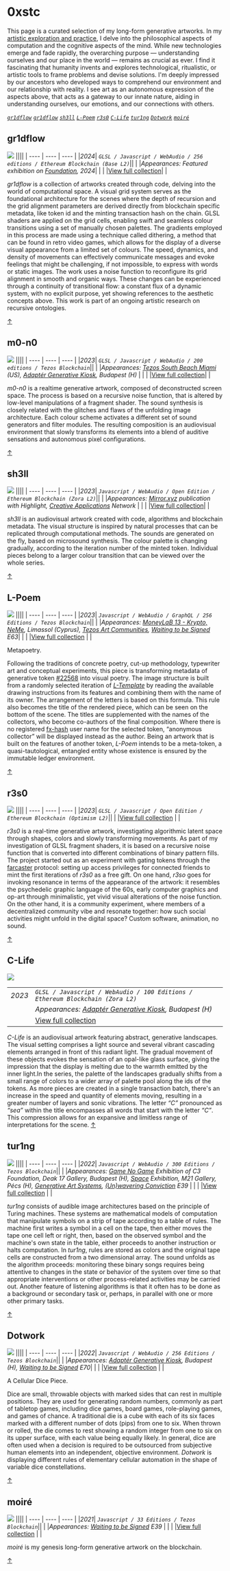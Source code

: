 # 0xstc

This page is a curated selection of my long-form generative artworks. In my [artistic exploration and practice](https://stc.github.io/), I delve into the philosophical aspects of computation and the cognitive aspects of the mind. While new technologies emerge and fade rapidly, the overarching purpose — understanding ourselves and our place in the world — remains as crucial as ever. I find it fascinating that humanity invents and explores technological, ritualistic, or artistic tools to frame problems and devise solutions. I'm deeply impressed by our ancestors who developed ways to comprehend our environment and our relationship with reality. I see art as an autonomous expression of the aspects above, that acts as a gateway to our innate nature, aiding in understanding ourselves, our emotions, and our connections with others. 

[_`gr1dflow`_](#m0-n0) [_`gr1dflow`_](#m0-n0) [_`sh3ll`_](#sh3ll) [_`L-Poem`_](#l-poem) [_`r3s0`_](#r3s0)  [_`C-Life`_](#c-life)  [_`tur1ng`_](#tur1ng) [_`Dotwork`_](#dotwork) [_`moiré`_](#moiré)  

## gr1dflow

[![](assets/user/gr1dflow-duo.png)](https://highlight.xyz/mint/660573d2f9176ca33f52f34f)
||||
| ---- | ---- | ---- |
|_2024_| _`GLSL / Javascript / WebAudio / 256 editions / Ethereum Blockchain (Base L2)`_||
| |_Appearances: Featured exhibition on [Foundation](https://foundation.app/collection/gr1dflow), 2024_| |
| |[View full collection](https://highlight.xyz/mint/660573d2f9176ca33f52f34f)| |

_gr1dflow_ is a collection of artworks created through code, delving into the world of computational space. A visual grid system serves as the foundational architecture for the scenes where the depth of recursion and the grid alignment parameters are derived directly from blockchain specific metadata, like token id and the minting transaction hash on the chain. GLSL shaders are applied on the grid cells, enabling swift and seamless colour transitions using a set of manually chosen palettes. The gradients employed in this process are made using a technique called dithering, a method that can be found in retro video games, which allows for the display of a diverse visual appearance from a limited set of colours. The speed, dynamics, and density of movements can effectively communicate messages and evoke feelings that might be challenging, if not impossible, to express with words or static images. The work uses a noise function to reconfigure its grid alignment in smooth and organic ways. These changes can be experienced through a continuity of transitional flow: a constant flux of a dynamic system, with no explicit purpose, yet showing references to the aesthetic concepts above. This work is part of an ongoing artistic research on recursive ontologies.

[↑](#[0xstc])

## m0-n0

[![](assets/user/m0-n0-duo.png)](https://www.fxhash.xyz/generative/slug/m0-n0)
||||
| ---- | ---- | ---- |
|_2023_| _`GLSL / Javascript / WebAudio / 200 editions / Tezos Blockchain`_||
| |_Appearances: [Tezos South Beach Miami](https://tezos.com/events/art-basel-miami-beach-2023/) (US), [Adaptér Generative Kiosk](https://www.instagram.com/p/C1fmoexNEYG/?img_index=1), Budapest (H)_ | |
| |[View full collection](https://www.fxhash.xyz/generative/slug/m0-n0)| |

_m0-n0_ is a realtime generative artwork, composed of deconstructed screen space. The process is based on a recursive noise function, that is altered by low-level manipulations of a fragment shader. The sound synthesis is closely related with the glitches and flaws of the unfolding image architecture. Each colour scheme activates a different set of sound generators and filter modules. The resulting composition is an audiovisual environment that slowly transforms its elements into a blend of auditive sensations and autonomous pixel configurations.

[↑](#[0xstc])

## sh3ll

[![](assets/user/sh3ll-duo.png)](https://highlight.xyz/mint/64ef4dc173490a0eb6d63bda)
||||
| ---- | ---- | ---- |
|_2023_| _`Javascript / WebAudio / Open Edition / Ethereum Blockchain (Zora L2)`_||
| |_Appearances: [Mirror.xyz](https://highlight.mirror.xyz/fQiklpbZC-qzkwoGmetWznTTB7A-cUYZ1Yv5drqrxOg) publication with Highlight, [Creative Applications](https://www.creativeapplications.net/nft/sh3ll-agoston-nagy/) Network_ | |
| |[View full collection](https://highlight.xyz/mint/64ef4dc173490a0eb6d63bda)| |

_sh3ll_ is an audiovisual artwork created with code, algorithms and blockchain metadata. The visual structure is inspired by natural processes that can be replicated through computational methods. The sounds are generated on the fly, based on microsound synthesis. The colour palette is changing gradually, according to the iteration number of the minted token. Individual pieces belong to a larger colour transition that can be viewed over the whole series. 

[↑](#0xstc)

## L-Poem

[![](assets/user/l-poem-duo.png)](https://www.fxhash.xyz/generative/25977)
||||
| ---- | ---- | ---- |
|_2023_| _`Javascript / WebAudio / GraphQL / 256 Editions / Tezos Blockchain`_||
| |_Appearances: [MoneyLaB 13 - Krypto, NeMe](https://www.instagram.com/p/Cz_b_IlNTjo/?img_index=1), Limassol (Cyprus), [Tezos Art Communities](https://www.fxhash.xyz/article/tezos-art-communities), [Waiting to be Signed](https://www.fxhash.xyz/article/e63-slow-meta) E63_| |
| |[View full collection](https://www.fxhash.xyz/generative/25977) | |

Metapoetry.

Following the traditions of concrete poetry, cut-up methodology, typewriter art and conceptual experiments, this piece is transforming metadata of generative token [#22568](https://www.fxhash.xyz/generative/22568) into visual poetry. The image structure is built from a randomly selected iteration of _[L-Template](https://www.fxhash.xyz/generative/22568)_ by reading the available drawing instructions from its features and combining them with the name of its owner. The arrangement of the letters is based on this formula. This rule also becomes the title of the rendered piece, which can be seen on the bottom of the scene. The titles are supplemented with the names of the collectors, who become co-authors of the final composition. Where there is no registered [fx-hash](https://www.fxhash.xyz/u/agoston%20nagy) user name for the selected token, “anonymous collector” will be displayed instead as the author. Being an artwork that is built on the features of another token, _L-Poem_ intends to be a meta-token, a quasi-tautological, entangled entity whose existence is ensured by the immutable ledger environment.

[↑](#0xstc)

## r3s0

[![](assets/user/r3s0-duo.png)](https://highlight.xyz/mint/657191e2452b7c1626dcd551)
||||
| ---- | ---- | ---- |
|_2023_| _`GLSL / Javascript / Open Edition / Ethereum Blockchain (Optimism L2)`_||
| |[View full collection](https://highlight.xyz/mint/657191e2452b7c1626dcd551) | |

_r3s0_ is a real-time generative artwork, investigating algorithmic latent space through shapes, colors and slowly transforming movements. As part of my investigation of GLSL fragment shaders, it is based on a recursive noise function that is converted into different combinations of binary pattern fills. The project started out as an experiment with gating tokens through the [farcaster](https://www.farcaster.xyz/) protocol: setting up access privileges for connected friends to mint the first iterations of _r3s0_ as a free gift. On one hand, _r3so_ goes for invoking resonance in terms of the appearance of the artwork: it resembles the psychedelic graphic language of the 60s, early computer graphics and op-art through minimalistic, yet vivid visual alterations of the noise function. On the other hand, it is a community experiment, where members of a decentralized community vibe and resonate together: how such social activities might unfold in the digital space? Custom software, animation, no sound.

[↑](#0xstc)

## C-Life

[![](assets/user/clife-duo.png)](https://highlight.xyz/mint/65578131d331aab0373ccd56)

||||
| ---- | ---- | ---- |
|_2023_| _`GLSL / Javascript / WebAudio / 100 Editions / Ethereum Blockchain (Zora L2)`_||
| |_Appearances: [Adaptér Generative Kiosk](https://www.instagram.com/p/C1fmoexNEYG/?img_index=1), Budapest (H)_ | |
| |[View full collection](https://highlight.xyz/mint/65578131d331aab0373ccd56) | |

_C-Life_ is an audiovisual artwork featuring abstract, generative landscapes. The visual setting comprises a light source and several vibrant cascading elements arranged in front of this radiant light. The gradual movement of these objects evokes the sensation of an opal-like glass surface, giving the impression that the display is melting due to the warmth emitted by the inner light.In the series, the palette of the landscapes gradually shifts from a small range of colors to a wider array of palette pool along the ids of the tokens. As more pieces are created in a single transaction batch, there's an increase in the speed and quantity of elements moving, resulting in a greater number of layers and sonic vibrations. The letter _“C”_ pronounced as _“sea”_ within the title encompasses all words that start with the letter _“C”_. This compression allows for an expansive and limitless range of interpretations for the scene.
[↑](#0xstc)

## tur1ng

[![](assets/user/tur1ng-duo.png)](https://www.fxhash.xyz/generative/7578)
||||
| ---- | ---- | ---- |
|_2022_| _`Javascript / WebAudio / 300 Editions / Tezos Blockchain`_||
| |_Appearances: [Game No Game](https://jateknemjatek.c3.hu/#kiallitas_en) Exhibition of C3 Foundation, Deak 17 Gallery, Budapest (H), [Space](https://www.fxhash.xyz/article/extending-a-generative-token-in-the-hybrid-space) Exhibition, M21 Gallery, Pécs (H), [Generative Art Systems](https://www.fxhash.xyz/article/generative-art-systems-an-epistemological-approach), [(Un)wavering Conviction](https://www.fxhash.xyz/article/e39-(un)wavering-conviction) E39_ | |
| |[View full collection](https://www.fxhash.xyz/generative/7578)  | |

_tur1ng_ consists of audible image architectures based on the principle of Turing machines. These systems are mathematical models of computation that manipulate symbols on a strip of tape according to a table of rules. The machine first writes a symbol in a cell on the tape, then either moves the tape one cell left or right, then, based on the observed symbol and the machine's own state in the table, either proceeds to another instruction or halts computation. In _tur1ng_, rules are stored as colors and the original tape cells are constructed from a two dimensional array. The sound unfolds as the algorithm proceeds: monitoring these binary songs requires being attentive to changes in the state or behavior of the system over time so that appropriate interventions or other process-related activities may be carried out. Another feature of listening algorithms is that it often has to be done as a background or secondary task or, perhaps, in parallel with one or more other primary tasks.

[↑](#0xstc)

## Dotwork

[![](assets/user/dotwork-duo.png)](https://www.fxhash.xyz/generative/slug/dotwork)
||||
| ---- | ---- | ---- |
|_2022_| _`Javascript / WebAudio / 256 Editions / Tezos Blockchain`_||
| |_Appearances: [Adaptér Generative Kiosk](https://www.instagram.com/p/C1fmoexNEYG/?img_index=1), Budapest (H), [Waiting to be Signed](https://www.fxhash.xyz/article/e70-milady's) E70_| |
| |[View full collection](https://www.fxhash.xyz/generative/slug/dotwork) | |

A Cellular Dice Piece.

Dice are small, throwable objects with marked sides that can rest in multiple positions. They are used for generating random numbers, commonly as part of tabletop games, including dice games, board games, role-playing games, and games of chance. A traditional die is a cube with each of its six faces marked with a different number of dots (pips) from one to six. When thrown or rolled, the die comes to rest showing a random integer from one to six on its upper surface, with each value being equally likely. In general, dice are often used when a decision is required to be outsourced from subjective human elements into an independent, objective environment. _Dotwork_ is displaying different rules of elementary cellular automation in the shape of variable dice constellations.

[↑](#0xstc)

## moiré

[![](assets/user/moire-duo.png)](https://www.fxhash.xyz/generative/892)
||||
| ---- | ---- | ---- |
|_2021_| _`Javascript / 33 Editions / Tezos Blockchain`_||
| |_Appearances: [Waiting to be Signed](https://www.fxhash.xyz/article/e39-(un)wavering-conviction) E39_ | |
| |[View full collection](https://www.fxhash.xyz/generative/892) | |

_moiré_ is my genesis long-form generative artwork on the blockchain.

[↑](#0xstc)
